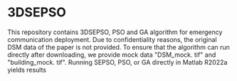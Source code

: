 # 3DSEPSO
This repository contains 3DSEPSO, PSO and GA algorithm for emergency communication deployment. Due to confidentiality reasons, the original DSM data of the paper is not provided. To ensure that the algorithm can run directly after downloading, we provide mock data "DSM_mock. tif" and "building_mock. tif". Running SEPSO, PSO, or GA directly in Matlab R2022a yields results
